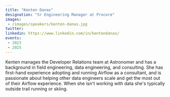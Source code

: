 ```yaml
---
title: "Kenten Danas"
designation: "Sr Engineering Manager at Procore"
images:
 - /images/speakers/kenten-danas.jpg
twitter: 
linkedin: https://www.linkedin.com/in/kentendanas/
events:
 - 2023
 - 2025
---
```


Kenten manages the Developer Relations team at Astronomer and has a background in field engineering, data engineering, and consulting. She has first-hand experience adopting and running Airflow as a consultant, and is passionate about helping other data engineers scale and get the most out of their Airflow experience. When she isn't working with data she's typically outside trail running or skiing.
